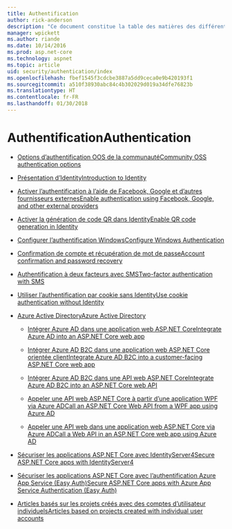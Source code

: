 ```yaml
---
title: Authentification
author: rick-anderson
description: "Ce document constitue la table des matières des différentes rubriques relatives à l’authentification ASP.NET Core."
manager: wpickett
ms.author: riande
ms.date: 10/14/2016
ms.prod: asp.net-core
ms.technology: aspnet
ms.topic: article
uid: security/authentication/index
ms.openlocfilehash: fbef1545f3cdcbe3887a5dd9ceca0e9b420193f1
ms.sourcegitcommit: a510f38930abc84c4b302029d019a34dfe76823b
ms.translationtype: HT
ms.contentlocale: fr-FR
ms.lasthandoff: 01/30/2018
---
```

# <a name="authentication"></a><span data-ttu-id="05860-103">Authentification</span><span class="sxs-lookup"><span data-stu-id="05860-103">Authentication</span></span>

* [<span data-ttu-id="05860-104">Options d’authentification OOS de la communauté</span><span class="sxs-lookup"><span data-stu-id="05860-104">Community OSS authentication options</span></span>](community.md)

* [<span data-ttu-id="05860-105">Présentation d’Identity</span><span class="sxs-lookup"><span data-stu-id="05860-105">Introduction to Identity</span></span>](identity.md)

* [<span data-ttu-id="05860-106">Activer l’authentification à l’aide de Facebook, Google et d’autres fournisseurs externes</span><span class="sxs-lookup"><span data-stu-id="05860-106">Enable authentication using Facebook, Google, and other external providers</span></span>](social/index.md)

* [<span data-ttu-id="05860-107">Activer la génération de code QR dans Identity</span><span class="sxs-lookup"><span data-stu-id="05860-107">Enable QR code generation in Identity</span></span>](identity-enable-qrcodes.md)

* [<span data-ttu-id="05860-108">Configurer l’authentification Windows</span><span class="sxs-lookup"><span data-stu-id="05860-108">Configure Windows Authentication</span></span>](windowsauth.md)

* [<span data-ttu-id="05860-109">Confirmation de compte et récupération de mot de passe</span><span class="sxs-lookup"><span data-stu-id="05860-109">Account confirmation and password recovery</span></span>](accconfirm.md)

* [<span data-ttu-id="05860-110">Authentification à deux facteurs avec SMS</span><span class="sxs-lookup"><span data-stu-id="05860-110">Two-factor authentication with SMS</span></span>](2fa.md)

* [<span data-ttu-id="05860-111">Utiliser l’authentification par cookie sans Identity</span><span class="sxs-lookup"><span data-stu-id="05860-111">Use cookie authentication without Identity</span></span>](cookie.md)

* [<span data-ttu-id="05860-112">Azure Active Directory</span><span class="sxs-lookup"><span data-stu-id="05860-112">Azure Active Directory</span></span>](azure-active-directory/index.md)

  * [<span data-ttu-id="05860-113">Intégrer Azure AD dans une application web ASP.NET Core</span><span class="sxs-lookup"><span data-stu-id="05860-113">Integrate Azure AD into an ASP.NET Core web app</span></span>](https://azure.microsoft.com/documentation/samples/active-directory-dotnet-webapp-openidconnect-aspnetcore/)

  * [<span data-ttu-id="05860-114">Intégrer Azure AD B2C dans une application web ASP.NET Core orientée client</span><span class="sxs-lookup"><span data-stu-id="05860-114">Integrate Azure AD B2C into a customer-facing ASP.NET Core web app</span></span>](azure-ad-b2c.md)

  * [<span data-ttu-id="05860-115">Intégrer Azure AD B2C dans une API web ASP.NET Core</span><span class="sxs-lookup"><span data-stu-id="05860-115">Integrate Azure AD B2C into an ASP.NET Core web API</span></span>](azure-ad-b2c-webapi.md)

  * [<span data-ttu-id="05860-116">Appeler une API web ASP.NET Core à partir d’une application WPF via Azure AD</span><span class="sxs-lookup"><span data-stu-id="05860-116">Call an ASP.NET Core Web API from a WPF app using Azure AD</span></span>](https://azure.microsoft.com/documentation/samples/active-directory-dotnet-native-aspnetcore/)

  * [<span data-ttu-id="05860-117">Appeler une API web dans une application web ASP.NET Core via Azure AD</span><span class="sxs-lookup"><span data-stu-id="05860-117">Call a Web API in an ASP.NET Core web app using Azure AD</span></span>](https://azure.microsoft.com/documentation/samples/active-directory-dotnet-webapp-webapi-openidconnect-aspnetcore/)

* [<span data-ttu-id="05860-118">Sécuriser les applications ASP.NET Core avec IdentityServer4</span><span class="sxs-lookup"><span data-stu-id="05860-118">Secure ASP.NET Core apps with IdentityServer4</span></span>](http://docs.identityserver.io/en/release/)

* [<span data-ttu-id="05860-119">Sécuriser les applications ASP.NET Core avec l’authentification Azure App Service (Easy Auth)</span><span class="sxs-lookup"><span data-stu-id="05860-119">Secure ASP.NET Core apps with Azure App Service Authentication (Easy Auth)</span></span>](https://docs.microsoft.com/azure/app-service/app-service-authentication-overview)

* [<span data-ttu-id="05860-120">Articles basés sur les projets créés avec des comptes d’utilisateur individuels</span><span class="sxs-lookup"><span data-stu-id="05860-120">Articles based on projects created with individual user accounts</span></span>](xref:security/authentication/individual)
